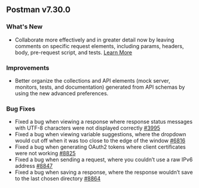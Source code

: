 ## Postman v7.30.0

### What's New
* Collaborate more effectively and in greater detail now by leaving comments on specific request elements, including params, headers, body, pre-request script, and tests. [Learn More](https://learning.postman.com/docs/collaborating-in-postman/commenting-on-collections/#commenting-in-the-app)

### Improvements
* Better organize the collections and API elements (mock server, monitors, tests, and documentation) generated from API schemas by using the new advanced preferences.

### Bug Fixes
* Fixed a bug when viewing a response where response status messages with UTF-8 characters were not displayed correctly
[#3995](https://github.com/postmanlabs/postman-app-support/issues/3995)
* Fixed a bug when viewing variable suggestions, where the dropdown would cut off when it was too close to the edge of the window
[#6816](https://github.com/postmanlabs/postman-app-support/issues/6816)
* Fixed a bug when generating OAuth2 tokens where client certificates were not working
[#8825](https://github.com/postmanlabs/postman-app-support/issues/8825)
* Fixed a bug when sending a request, where you couldn’t use a raw IPv6 address
[#8847](https://github.com/postmanlabs/postman-app-support/issues/8847)
* Fixed a bug when saving a response, where the response wouldn’t save to the last chosen directory
[#8864](https://github.com/postmanlabs/postman-app-support/issues/8864)
